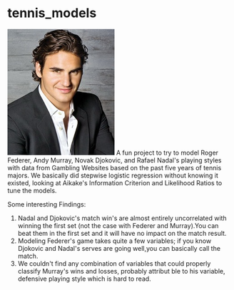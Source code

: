 tennis_models
=============

![roger](roger-federer-1-sized.jpg)
A fun project to try to model Roger Federer, Andy Murray, Novak Djokovic, and Rafael Nadal's playing styles with 
data from Gambling Websites based on the past five years of tennis majors. We basically did stepwise logistic
regression without knowing it existed, looking at Aikake's Information Criterion and Likelihood Ratios to tune the models.

Some interesting Findings:
1. Nadal and Djokovic's match win's are almost entirely uncorrelated with winning the first set (not the case with Federer and Murray).You can beat them in the first set and it will have no impact on the match result.
2. Modeling Federer's game takes quite a few variables; if you know Djokovic and Nadal's serves are going well,you can basically call the match.
3. We couldn't find any combination of variables that could properly classify Murray's wins and losses, probably attribut ble to his variable, defensive playing style which is hard to read.
